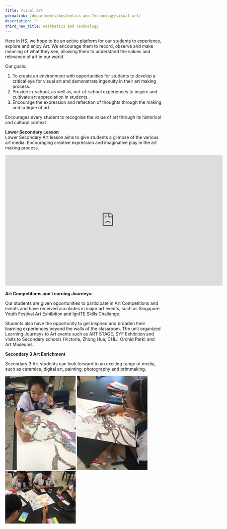 ```yaml
---
title: Visual Art
permalink: /departments/Aesthetics-and-Technology/visual-art/
description: ""
third_nav_title: Aesthetics and Technology
---
```

Here in HS, we hope to be an active platform for our students to experience, explore and enjoy Art. We encourage them to record, observe and make meaning of what they see, allowing them to understand the values and relevance of art in our world.

Our goals:

1. To create an environment with opportunities for students to develop a critical eye for visual art and demonstrate ingenuity in their art making process.
2. Provide in-school, as well as, out-of-school experiences to inspire and cultivate art appreciation in students.
3. Encourage the expression and reflection of thoughts through the making and critique of art.

Encourages every student to recognise the value of art through its historical and cultural context

**Lower Secondary Lesson**   
Lower Secondary Art lesson aims to give students a glimpse of the various art media. Encouraging creative expression and imaginative play in the art making process.

<center><iframe allowfullscreen="true" height="422" width="700" frameborder="0" src="https://docs.google.com/presentation/d/e/2PACX-1vTb7K61_mRx4Twd2SZpv6en4hGPLhbR_PPvbmFeW9tqeu2QcUgit2OQNTYLzNEGCOf7UGBTv_-nmphT/embed?start=false&amp;loop=false&amp;delayms=3000"></iframe></center>

**Art Competitions and Learning Journeys:**

Our students are given opportunities to participate in Art Competitions and events and have received accolades in major art events, such as Singapore Youth Festival Art Exhibition and IgnITE Skills Challenge.

Students also have the opportunity to get inspired and broaden their learning experiences beyond the walls of the classroom. The unit organized Learning Journeys to Art events such as ART STAGE, SYF Exhibition and visits to Secondary schools (Victoria, Zhong Hua, CHIJ, Orchid Park) and Art Museums.

**Secondary 3 Art Enrichment**

Secondary 3 Art students can look forward to an exciting range of media, such as ceramics, digital art, painting, photography and printmaking.

<img style="width:45%" src="/images/ae1.jpeg">

<img style="width:45%" src="/images/ae2.jpeg">

<img style="width:45%" src="/images/ae3.jpeg">

